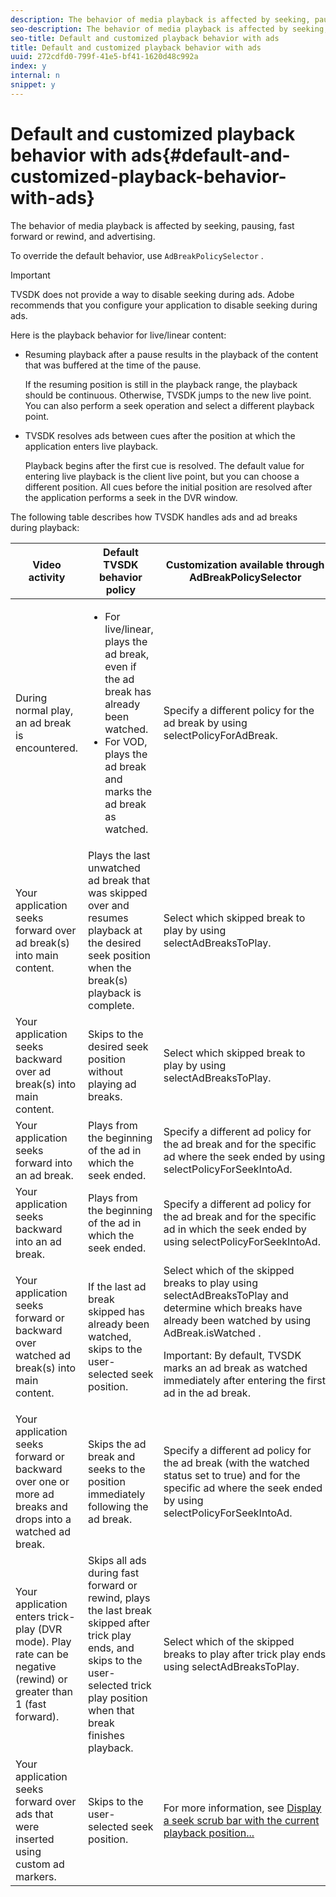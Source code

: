 ```yaml
---
description: The behavior of media playback is affected by seeking, pausing, fast forward or rewind, and advertising.
seo-description: The behavior of media playback is affected by seeking, pausing, fast forward or rewind, and advertising.
seo-title: Default and customized playback behavior with ads
title: Default and customized playback behavior with ads
uuid: 272cdfd0-799f-41e5-bf41-1620d48c992a
index: y
internal: n
snippet: y
---
```


# Default and customized playback behavior with ads{#default-and-customized-playback-behavior-with-ads}

The behavior of media playback is affected by seeking, pausing, fast forward or rewind, and advertising.

To override the default behavior, use `AdBreakPolicySelector` .

>[!IMPORTANT]
>
>TVSDK does not provide a way to disable seeking during ads. Adobe recommends that you configure your application to disable seeking during ads.

Here is the playback behavior for live/linear content:

* Resuming playback after a pause results in the playback of the content that was buffered at the time of the pause.

  If the resuming position is still in the playback range, the playback should be continuous. Otherwise, TVSDK jumps to the new live point. You can also perform a seek operation and select a different playback point. 
* TVSDK resolves ads between cues after the position at which the application enters live playback.

  Playback begins after the first cue is resolved. The default value for entering live playback is the client live point, but you can choose a different position. All cues before the initial position are resolved after the application performs a seek in the DVR window.

The following table describes how TVSDK handles ads and ad breaks during playback: 

<table id="table_466538B1C2A646B89EB4F9AA111203BE"> 
 <thead> 
  <tr> 
   <th colname="col1" class="entry"> Video activity </th> 
   <th colname="col2" class="entry"> Default TVSDK behavior policy </th> 
   <th colname="col3" class="entry">Customization available through <span class="codeph"> AdBreakPolicySelector </span> </th> 
  </tr>
 </thead>
 <tbody> 
  <tr> 
   <td colname="col1"> During normal play, an ad break is encountered. </td> 
   <td colname="col2"> 
    <ul id="ul_10D2638676EA4ADDA718E61BD4FDC1D2"> 
     <li id="li_D5CC30F063934C738971E2E8AF00C137"> For live/linear, plays the ad break, even if the ad break has already been watched. </li> 
     <li id="li_D962C0938DA74186AE99D117E5A74E38">For VOD, plays the ad break and marks the ad break as watched. </li> 
    </ul> </td> 
   <td colname="col3">Specify a different policy for the ad break by using <span class="codeph"> selectPolicyForAdBreak</span>. </td> 
  </tr> 
  <tr> 
   <td colname="col1"> Your application seeks forward over ad break(s) into main content. </td> 
   <td colname="col2"> Plays the last unwatched ad break that was skipped over and resumes playback at the desired seek position when the break(s) playback is complete. </td> 
   <td colname="col3">Select which skipped break to play by using <span class="codeph"> selectAdBreaksToPlay</span>. </td> 
  </tr> 
  <tr> 
   <td colname="col1"> Your application seeks backward over ad break(s) into main content. </td> 
   <td colname="col2"> Skips to the desired seek position without playing ad breaks. </td> 
   <td colname="col3">Select which skipped break to play by using <span class="codeph"> selectAdBreaksToPlay</span>.&nbsp;&nbsp;&nbsp;&nbsp;&nbsp;&nbsp;&nbsp;&nbsp;&nbsp;&nbsp;&nbsp;&nbsp;&nbsp;&nbsp;&nbsp;&nbsp;&nbsp;&nbsp;&nbsp;&nbsp;&nbsp; </td> 
  </tr> 
  <tr> 
   <td colname="col1"> Your application seeks forward into an ad break. </td> 
   <td colname="col2"> Plays from the beginning of the ad in which the seek ended. </td> 
   <td colname="col3">Specify a different ad policy for the ad break and for the specific ad where the seek ended by using <span class="codeph"> selectPolicyForSeekIntoAd</span>. </td> 
  </tr> 
  <tr> 
   <td colname="col1"> Your application seeks backward into an ad break. </td> 
   <td colname="col2"> Plays from the beginning of the ad in which the seek ended. </td> 
   <td colname="col3">Specify a different ad policy for the ad break and for the specific ad in which the seek ended by using <span class="codeph"> selectPolicyForSeekIntoAd</span>. </td> 
  </tr> 
  <tr> 
   <td colname="col1"> Your application seeks forward or backward over watched ad break(s) into main content. </td> 
   <td colname="col2"> If the last ad break skipped has already been watched, skips to the user-selected seek position. </td> 
   <td colname="col3">Select which of the skipped breaks to play using <span class="codeph"> selectAdBreaksToPlay</span> and determine which breaks have already been watched by using <span class="codeph"> AdBreak.isWatched</span> . <p>Important:  By default, TVSDK marks an ad break as watched immediately after entering the first ad in the ad break. </p> </td> 
  </tr> 
  <tr> 
   <td colname="col1"> Your application seeks forward or backward over one or more ad breaks and drops into a watched ad break. </td> 
   <td colname="col2"> Skips the ad break and seeks to the position immediately following the ad break. </td> 
   <td colname="col3">Specify a different ad policy for the ad break (with the watched status set to true) and for the specific ad where the seek ended by using <span class="codeph"> selectPolicyForSeekIntoAd</span>. </td> 
  </tr> 
  <tr> 
   <td colname="col1"> Your application enters trick-play (DVR mode). Play rate can be negative (rewind) or greater than 1 (fast forward). </td> 
   <td colname="col2"> Skips all ads during fast forward or rewind, plays the last break skipped after trick play ends, and skips to the user-selected trick play position when that break finishes playback. </td> 
   <td colname="col3">Select which of the skipped breaks to play after trick play ends using <span class="codeph"> selectAdBreaksToPlay</span>. </td> 
  </tr> 
  <tr> 
   <td colname="col1"> Your application seeks forward over ads that were inserted using custom ad markers. </td> 
   <td colname="col2"> Skips to the user-selected seek position. </td> 
   <td colname="col3">For more information, see <a href="../../tvsdk-2.5-for-android/content-playback-options/ui-configure/t-psdk-android-2.5-ui-seek-scrub-bar-display.md" format="dita" scope="local"> Display a seek scrub bar with the current playback position...</a> </td> 
  </tr> 
 </tbody> 
</table>

